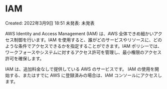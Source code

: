 # IAM

Created: 2022年3月9日 18:51
未発表: 未発表

AWS Identity and Access Management (IAM) は、AWS 全体できめ細かいアクセス制御を行います。IAM を使用すると、誰がどのサービスやリソースに、どのような条件でアクセスできるかを指定することができます。IAM ポリシーでは、ワークフォースやシステムに対するアクセス許可を管理し、最小権限のアクセス許可を確保します。

IAM は、追加料金なしで提供している AWS のサービスです。 IAM の使用を開始する、またはすでに AWS に登録済みの場合は、IAM コンソールにアクセスします。